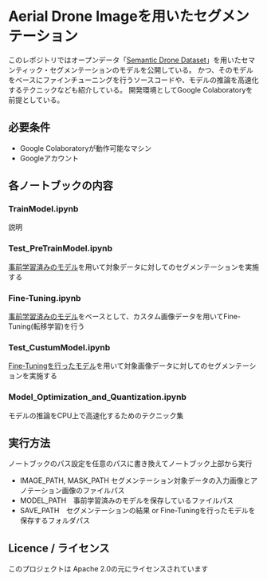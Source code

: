 # Aerial Drone Imageを用いたセグメンテーション
このレポジトリではオープンデータ「[Semantic Drone Dataset](https://www.kaggle.com/datasets/bulentsiyah/semantic-drone-dataset)」を用いたセマンティック・セグメンテーションのモデルを公開している。
かつ、そのモデルをベースにファインチューニングを行うソースコードや、モデルの推論を高速化するテクニックなども紹介している。
開発環境としてGoogle Colaboratoryを前提としている。
## 必要条件
- Google Colaboratoryが動作可能なマシン
- Googleアカウント
## 各ノートブックの内容
### TrainModel.ipynb
説明
### Test_PreTrainModel.ipynb
[事前学習済みのモデル](https://drive.google.com/file/d/14PtYuFZc-5sB2n9lLUDku8bgyEKSLZG5/view?usp=share_link)を用いて対象データに対してのセグメンテーションを実施する
### Fine-Tuning.ipynb
[事前学習済みのモデル](https://drive.google.com/file/d/14PtYuFZc-5sB2n9lLUDku8bgyEKSLZG5/view?usp=share_link)をベースとして、カスタム画像データを用いてFine-Tuning(転移学習)を行う
### Test_CustumModel.ipynb
[Fine-Tuningを行ったモデル](https://drive.google.com/file/d/1JXPHg4brau1T93z79VNr4VqLeCEx2CcW/view?usp=share_link)を用いて対象画像データに対してのセグメンテーションを実施する
### Model_Optimization_and_Quantization.ipynb
モデルの推論をCPU上で高速化するためのテクニック集
## 実行方法
ノートブックのパス設定を任意のパスに書き換えてノートブック上部から実行
- IMAGE_PATH, MASK_PATH セグメンテーション対象データの入力画像とアノテーション画像のファイルパス
- MODEL_PATH　事前学習済みのモデルを保存しているファイルパス
- SAVE_PATH　セグメンテーションの結果 or Fine-Tuningを行ったモデルを保存するフォルダパス
## Licence / ライセンス
このプロジェクトは Apache 2.0の元にライセンスされています
